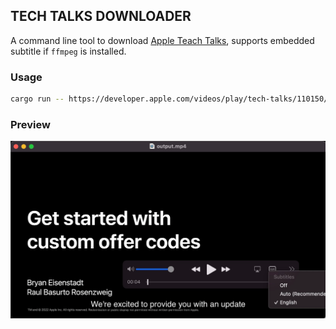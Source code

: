 ## TECH TALKS DOWNLOADER

A command line tool to download [Apple Teach Talks](https://developer.apple.com/videos/), supports embedded subtitle if `ffmpeg` is installed.

### Usage
```sh
cargo run -- https://developer.apple.com/videos/play/tech-talks/110150/ . -vv
```

### Preview
![embedded subtitle](video_with_embedded_subtitle.png)